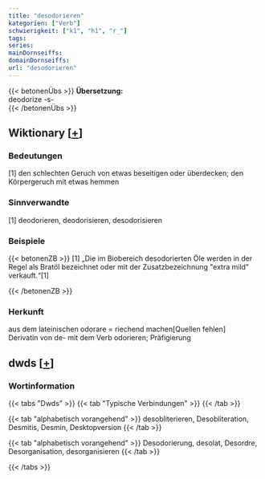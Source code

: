```yaml
---
title: "desodorieren"
kategorien: ["Verb"]
schwierigkeit: ["k1", "h1", "r_"]
tags:
series:
mainDornseiffs:
domainDornseiffs:
url: "desodorieren"
---
```


{{< betonenÜbs >}}
**Übersetzung:**  
deodorize -s-  
{{< /betonenÜbs >}}

## Wiktionary [[+](https://de.wiktionary.org/wiki/desodorieren)]

### Bedeutungen
[1] den schlechten Geruch von etwas beseitigen oder überdecken; den Körpergeruch mit etwas hemmen  

### Sinnverwandte
[1] deodorieren, deodorisieren, desodorisieren  

### Beispiele
{{< betonenZB >}}
[1] „Die im Biobereich desodorierten Öle werden in der Regel als Bratöl bezeichnet oder mit der Zusatzbezeichnung "extra mild" verkauft.“[1]  

{{< /betonenZB >}}
### Herkunft
aus dem lateinischen odorare = riechend machen[Quellen fehlen]  
Derivatin von de- mit dem Verb odorieren; Präfigierung  



## dwds [[+](https://www.dwds.de/wb/desodorieren)]

### Wortinformation
{{< tabs "Dwds" >}}
{{< tab "Typische Verbindungen" >}}
{{< /tab >}}

{{< tab "alphabetisch vorangehend" >}}
desobliterieren, Desobliteration, Desmitis, Desmin, Desktopversion
{{< /tab >}}

{{< tab "alphabetisch vorangehend" >}}
Desodorierung, desolat, Desordre, Desorganisation, desorganisieren
{{< /tab >}}

{{< /tabs >}}

